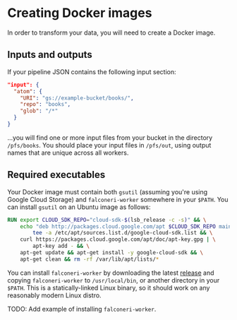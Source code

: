 # Creating Docker images

In order to transform your data, you will need to create a Docker image.

## Inputs and outputs

If your pipeline JSON contains the following input section:

```json
"input": {
  "atom": {
    "URI": "gs://example-bucket/books/",
    "repo": "books",
    "glob": "/*"
  }
}
```

...you will find one or more input files from your bucket in the directory `/pfs/books`. You should place your input files in `/pfs/out`, using output names that are unique across all workers.

## Required executables

Your Docker image must contain both `gsutil` (assuming you're using Google Cloud Storage) and `falconeri-worker` somewhere in your `$PATH`. You can install `gsutil` on an Ubuntu image as follows:

```Dockerfile
RUN export CLOUD_SDK_REPO="cloud-sdk-$(lsb_release -c -s)" && \
    echo "deb http://packages.cloud.google.com/apt $CLOUD_SDK_REPO main" | \
        tee -a /etc/apt/sources.list.d/google-cloud-sdk.list && \
    curl https://packages.cloud.google.com/apt/doc/apt-key.gpg | \
        apt-key add - && \
    apt-get update && apt-get install -y google-cloud-sdk && \
    apt-get clean && rm -rf /var/lib/apt/lists/*
```

You can install `falconeri-worker` by downloading the latest [release][] and copying `falconeri-worker` to `/usr/local/bin`, or another directory in your `$PATH`. This is a statically-linked Linux binary, so it should work on any reasonably modern Linux distro.

TODO: Add example of installing `falconeri-worker`.

[release]: https://github.com/faradayio/falconeri/
